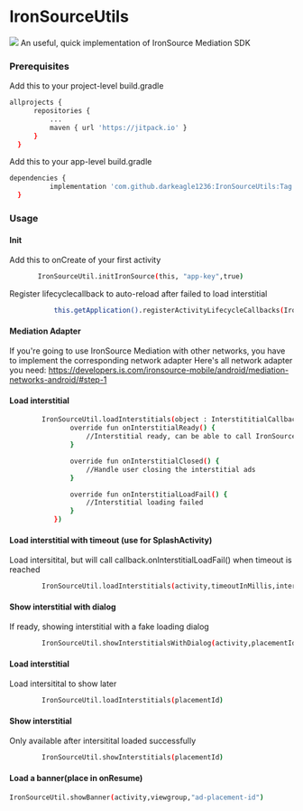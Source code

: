 # IronSourceUtils
[![](https://jitpack.io/v/darkeagle1236/IronSourceUtils.svg)](https://jitpack.io/#darkeagle1236/IronSourceUtils)
An useful, quick implementation of IronSource Mediation SDK


<!-- GETTING STARTED -->

### Prerequisites

Add this to your project-level build.gradle
  ```sh
  allprojects {
		repositories {
			...
			maven { url 'https://jitpack.io' }
		}
	}
  ```
Add this to your app-level build.gradle
  ```sh
  dependencies {
	        implementation 'com.github.darkeagle1236:IronSourceUtils:Tag'
	}
  ```
### Usage

#### Init
Add this to onCreate of your first activity
 ```sh
        IronSourceUtil.initIronSource(this, "app-key",true)
 ```
Register lifecyclecallback to auto-reload after failed to load interstitial

 ```sh
            this.getApplication().registerActivityLifecycleCallbacks(IronSourceLifeCycleHelper.INSTANCE);
 ```
 #### Mediation Adapter
 
 If you're going to use IronSource Mediation with other networks, you have to implement the corresponding network adapter
 Here's all network adapter you need:
 https://developers.is.com/ironsource-mobile/android/mediation-networks-android/#step-1
#### Load interstitial
 ```sh
         IronSourceUtil.loadInterstitials(object : InterstititialCallback {
                override fun onInterstitialReady() {
                    //Interstitial ready, can be able to call IronSourceUtils.showInterstitial()
                }

                override fun onInterstitialClosed() {
                    //Handle user closing the interstitial ads
                }

                override fun onInterstitialLoadFail() {
                    //Interstitial loading failed
                }
            })
 ```
 
#### Load interstitial with timeout (use for SplashActivity)
Load intersitital, but will call callback.onInterstitialLoadFail() when timeout is reached
 ```sh		
         IronSourceUtil.loadInterstitials(activity,timeoutInMillis,interstitialCallback)
 ```
 
#### Show interstitial with dialog
If ready, showing interstitial with a fake loading dialog
 ```sh
         IronSourceUtil.showInterstitialsWithDialog(activity,placementId,dialogShowTime,interstitialCallback)
 ```
#### Load interstitial
Load intersitital to show later
 ```sh		
         IronSourceUtil.loadInterstitials(placementId)
 ```
#### Show interstitial
Only available after intersitital loaded successfully
 ```sh		
         IronSourceUtil.showInterstitials(placementId)
 ```
 #### Load a banner(place in onResume)
 
 ```sh
 IronSourceUtil.showBanner(activity,viewgroup,"ad-placement-id")
  ```
